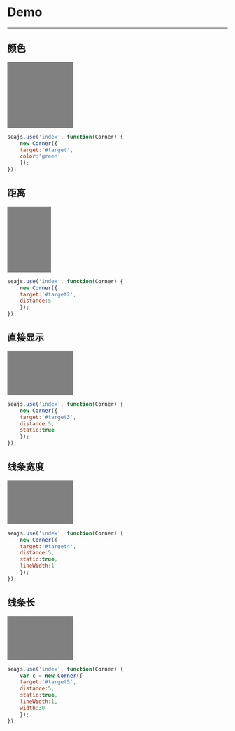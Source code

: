 # Demo

---

## 颜色

<div id="target" style="width:150px;height:150px;background:gray;"></div>

````javascript
seajs.use('index', function(Corner) {
	new Corner({
	target:'#target',
	color:'green'
	});
});
````

## 距离

<div id="target2" style="width:100px;height:150px;background:gray;"></div>

````javascript
seajs.use('index', function(Corner) {
	new Corner({
	target:'#target2',
	distance:5
	});
});
````

## 直接显示

<div id="target3" style="width:150px;height:100px;background:gray;"></div>

````javascript
seajs.use('index', function(Corner) {
	new Corner({
	target:'#target3',
	distance:5,
	static:true
	});
});
````

## 线条宽度

<div id="target4" style="width:150px;height:100px;background:gray;"></div>

````javascript
seajs.use('index', function(Corner) {
	new Corner({
	target:'#target4',
	distance:5,
	static:true,
	lineWidth:1
	});
});
````

## 线条长

<div id="target5" style="width:150px;height:100px;background:gray;"></div>

````javascript
seajs.use('index', function(Corner) {
	var c = new Corner({
	target:'#target5',
	distance:5,
	static:true,
	lineWidth:1,
	width:30
	});
});
````

